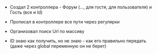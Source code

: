 - Создал 2 контроллера - Форум (..., для гостя, для пользователя) и Гость (все и Id)
- Прописал в контроллере все пути через регулярки
- Организовал поиск Url по массиву

- ID знаю как получить, но не знаю - как его правильно передать (даже через global переменную он не берет)
